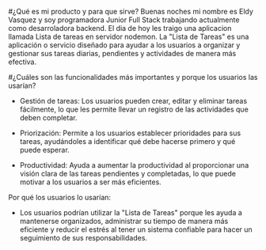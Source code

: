 #¿Qué es mi producto y para que sirve?
Buenas noches mi nombre es Eldy Vasquez y soy programadora Junior Full Stack trabajando actualmente como desarroladora backend. El dia de hoy les traigo una aplicacion llamada Lista de tareas en servidor nodemon.
La "Lista de Tareas" es una aplicación o servicio diseñado para ayudar a los usuarios a organizar y gestionar sus tareas diarias, pendientes y actividades de manera más efectiva.


#¿Cuáles son las funcionalidades más importantes y porque los usuarios las usarían?
- Gestión de tareas: Los usuarios pueden crear, editar y eliminar tareas fácilmente, lo que les permite llevar un registro de las actividades que deben completar.

- Priorización: Permite a los usuarios establecer prioridades para sus tareas, ayudándoles a identificar qué debe hacerse primero y qué puede esperar.

- Productividad: Ayuda a aumentar la productividad al proporcionar una visión clara de las tareas pendientes y completadas, lo que puede motivar a los usuarios a ser más eficientes.

Por qué los usuarios lo usarían:

- Los usuarios podrían utilizar la "Lista de Tareas" porque les ayuda a mantenerse organizados, administrar su tiempo de manera más eficiente y reducir el estrés al tener un sistema confiable para hacer un seguimiento de sus responsabilidades.